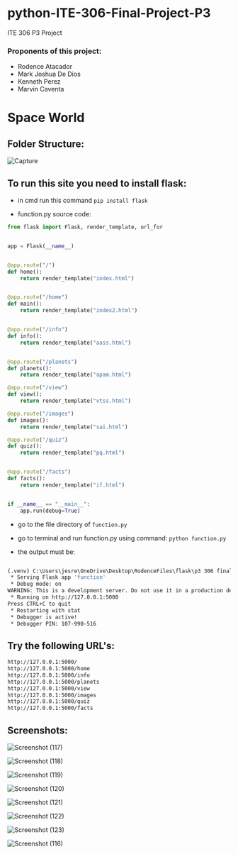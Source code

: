 # python-ITE-306-Final-Project-P3
ITE 306 P3 Project
### Proponents of this project:
* Rodence Atacador
* Mark Joshua De Dios
* Kenneth Perez
* Marvin Caventa

# Space World

## Folder Structure: 

![Capture](https://user-images.githubusercontent.com/113341443/196738092-ca02f0b3-bceb-40fe-9eb7-cda093f8b20a.PNG)


## To run this site you need to install flask:

* in cmd run this command `pip install flask`


* function.py source code:
```python
from flask import Flask, render_template, url_for


app = Flask(__name__)


@app.route("/")
def home():
    return render_template("index.html")


@app.route("/home")
def main():
    return render_template("index2.html")


@app.route("/info")
def info():
    return render_template("aass.html")


@app.route("/planets")
def planets():
    return render_template("apam.html")

@app.route("/view")
def view():
    return render_template("vtss.html")

@app.route("/images")
def images():
    return render_template("sai.html")

@app.route("/quiz")
def quiz():
    return render_template("pq.html")


@app.route("/facts")
def facts():
    return render_template("if.html")


if __name__ == "__main__":
    app.run(debug=True)

```

* go to the file directory of `function.py`
* go to terminal and run function.py using command: `python function.py`

* the output must be:

```bash

(.venv) C:\Users\jesre\OneDrive\Desktop\RodenceFiles\flask\p3 306 final project>python function.py
 * Serving Flask app 'function'
 * Debug mode: on
WARNING: This is a development server. Do not use it in a production deployment. Use a production WSGI server instead.
 * Running on http://127.0.0.1:5000
Press CTRL+C to quit
 * Restarting with stat
 * Debugger is active!
 * Debugger PIN: 107-990-516

```

## Try the following URL's:


```bash
http://127.0.0.1:5000/
http://127.0.0.1:5000/home
http://127.0.0.1:5000/info
http://127.0.0.1:5000/planets
http://127.0.0.1:5000/view
http://127.0.0.1:5000/images
http://127.0.0.1:5000/quiz
http://127.0.0.1:5000/facts

```

## Screenshots:

![Screenshot (117)](https://user-images.githubusercontent.com/113341443/196734922-d1c7e453-519c-4cef-b14e-ead1b96c68ee.png)

![Screenshot (118)](https://user-images.githubusercontent.com/113341443/196734931-d5b08484-76b0-4ae0-82cc-01b288d9bf88.png)

![Screenshot (119)](https://user-images.githubusercontent.com/113341443/196734940-b7f59629-4af4-4294-99c8-4f866e608a0e.png)

![Screenshot (120)](https://user-images.githubusercontent.com/113341443/196734952-9b88d054-295e-4641-8392-13a35ffb126d.png)

![Screenshot (121)](https://user-images.githubusercontent.com/113341443/196734958-dc56b221-17f8-47d0-8836-0146ae037a49.png)

![Screenshot (122)](https://user-images.githubusercontent.com/113341443/196734971-6a3afbd2-2a54-4df8-a5e0-d3dc2a1f6a81.png)

![Screenshot (123)](https://user-images.githubusercontent.com/113341443/196734978-fdeb302d-c0a1-4f9e-b7f2-b55c906c94f3.png)

![Screenshot (116)](https://user-images.githubusercontent.com/113341443/196734986-5eab0d71-0c19-4ff8-8529-6737b51184ef.png)




